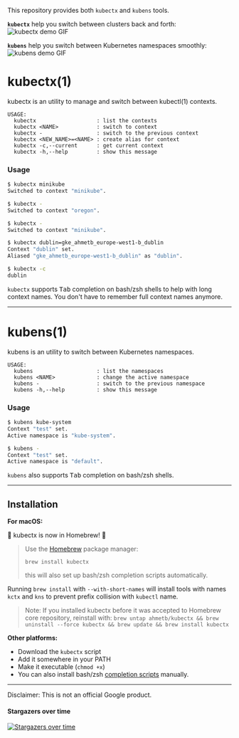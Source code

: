 This repository provides both `kubectx` and `kubens` tools.


**`kubectx`** help you switch between clusters back and forth:
![kubectx demo GIF](img/kubectx-demo.gif)

**`kubens`** help you switch between Kubernetes namespaces smoothly:
![kubens demo GIF](img/kubens-demo.gif)

# kubectx(1)

kubectx is an utility to manage and switch between kubectl(1) contexts.

```
USAGE:
  kubectx                   : list the contexts
  kubectx <NAME>            : switch to context
  kubectx -                 : switch to the previous context
  kubectx <NEW_NAME>=<NAME> : create alias for context
  kubectx -c,--current      : get current context
  kubectx -h,--help         : show this message
```

### Usage

```sh
$ kubectx minikube
Switched to context "minikube".

$ kubectx -
Switched to context "oregon".

$ kubectx -
Switched to context "minikube".

$ kubectx dublin=gke_ahmetb_europe-west1-b_dublin
Context "dublin" set.
Aliased "gke_ahmetb_europe-west1-b_dublin" as "dublin".

$ kubectx -c
dublin
```

`kubectx` supports <kbd>Tab</kbd> completion on bash/zsh shells to help with 
long context names. You don't have to remember full context names anymore.

-----

# kubens(1)

kubens is an utility to switch between Kubernetes namespaces.

```
USAGE:
  kubens                    : list the namespaces
  kubens <NAME>             : change the active namespace
  kubens -                  : switch to the previous namespace
  kubens -h,--help          : show this message
```


### Usage

```sh
$ kubens kube-system
Context "test" set.
Active namespace is "kube-system".

$ kubens -
Context "test" set.
Active namespace is "default".
```

`kubens` also supports <kbd>Tab</kbd> completion on bash/zsh shells.

-----

## Installation

**For macOS:**

:tada: kubectx is now in Homebrew! :confetti_ball:

> Use the [Homebrew](https://brew.sh/) package manager:
>
>     brew install kubectx
>
> this will also set up bash/zsh completion scripts automatically.

Running `brew install` with `--with-short-names` will install tools with names
`kctx` and `kns` to prevent prefix collision with `kubectl` name.

> Note: If you installed kubectx before it was accepted to Homebrew core
> repository, reinstall with:
> `brew untap ahmetb/kubectx && brew uninstall --force kubectx && brew update && brew install kubectx`

**Other platforms:**

- Download the `kubectx` script
- Add it somewhere in your PATH
- Make it executable (`chmod +x`)
- You can also install bash/zsh [completion scripts](completion/) manually.

-----

Disclaimer: This is not an official Google product.


#### Stargazers over time

[![Stargazers over time](https://starcharts.herokuapp.com/ahmetb/kubectx.svg)](https://starcharts.herokuapp.com/ahmetb/kubectx)

